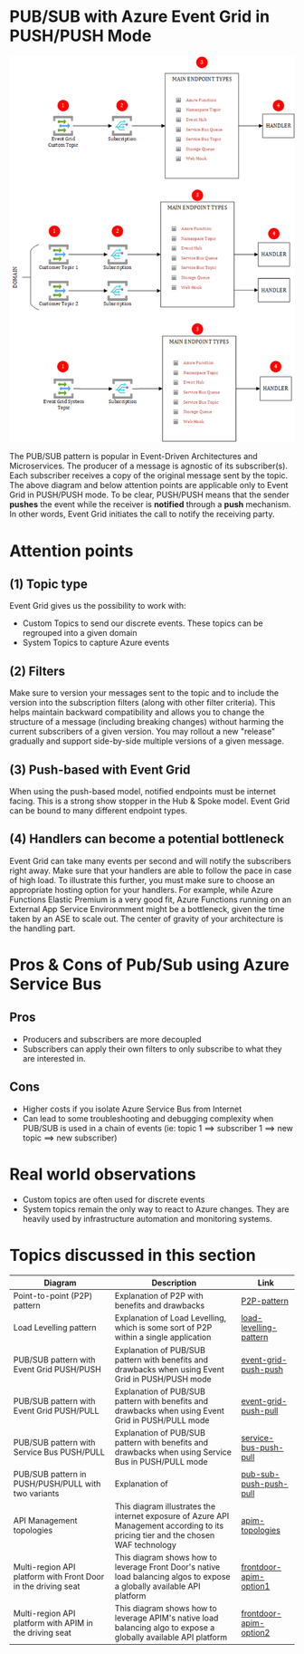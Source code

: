 # PUB/SUB with Azure Event Grid in PUSH/PUSH Mode
![pub-sub-servicebus](../../images/pubsubeventgridpush.png)

The PUB/SUB pattern is popular in Event-Driven Architectures and Microservices. The producer of a message is agnostic of its subscriber(s). Each subscriber receives a copy of the original message sent by the topic. The above diagram and below attention points are applicable only to Event Grid in PUSH/PUSH mode. To be clear, PUSH/PUSH means that the sender **pushes** the event while the receiver is **notified** through a **push** mechanism. In other words, Event Grid initiates the call to notify the receiving party.

# Attention points
## (1) Topic type
Event Grid gives us the possibility to work with:

- Custom Topics to send our discrete events. These topics can be regrouped into a given domain
- System Topics to capture Azure events

## (2) Filters
Make sure to version your messages sent to the topic and to include the version into the subscription filters (along with other filter criteria). This helps maintain backward compatibility and allows you to change the structure of a message (including breaking changes) without harming the current subscribers of a given version. You may rollout a new "release" gradually and support side-by-side multiple versions of a given message.

## (3) Push-based with Event Grid
When using the push-based model, notified endpoints must be internet facing. This is a strong show stopper in the Hub & Spoke model. Event Grid can be bound to many different endpoint types. 

## (4) Handlers can become a potential bottleneck
Event Grid can take many events per second and will notify the subscribers right away. Make sure that your handlers are able to follow the pace in case of high load. To illustrate this further, you must make sure to choose an appropriate hosting option for your handlers. For example, while Azure Functions Elastic Premium is a very good fit, Azure Functions running on an External App Service Environmment might be a bottleneck, given the time taken by an ASE to scale out. The center of gravity of your architecture is the handling part.

# Pros & Cons of Pub/Sub using Azure Service Bus

## Pros

- Producers and subscribers are more decoupled
- Subscribers can apply their own filters to only subscribe to what they are interested in.

## Cons

- Higher costs if you isolate Azure Service Bus from Internet
- Can lead to some troubleshooting and debugging complexity when PUB/SUB is used in a chain of events (ie: topic 1 ==> subscriber 1 ==> new topic ==> new subscriber)

# Real world observations

- Custom topics are often used for discrete events
- System topics remain the only way to react to Azure changes. They are heavily used by infrastructure automation and monitoring systems.

# Topics discussed in this section

| Diagram | Description |Link
| ----------- | ----------- | ----------- |
| Point-to-point (P2P) pattern | Explanation of P2P with benefits and drawbacks|[P2P-pattern](point-to-point.md) |
| Load Levelling pattern | Explanation of Load Levelling, which is some sort of P2P within a single application|[load-levelling-pattern](load-levelling.md) |
| PUB/SUB pattern with Event Grid PUSH/PUSH| Explanation of PUB/SUB pattern with benefits and drawbacks when using Event Grid in PUSH/PUSH mode|[event-grid-push-push](pub-sub-event-grid.md) |
| PUB/SUB pattern with Event Grid PUSH/PULL| Explanation of PUB/SUB pattern with benefits and drawbacks when using Event Grid in PUSH/PULL mode|[event-grid-push-pull](pub-sub-event-grid-pull.md) |
| PUB/SUB pattern with Service Bus PUSH/PULL| Explanation of PUB/SUB pattern with benefits and drawbacks when using Service Bus in PUSH/PULL mode|[service-bus-push-pull](pub-sub-servicebus.md) |
| PUB/SUB pattern in PUSH/PUSH/PULL with two variants| Explanation of |[pub-sub-push-push-pull](pub-sub-push-push-pull.md) |
| API Management topologies | This diagram illustrates the internet exposure of Azure API Management according to its pricing tier and the chosen WAF technology|[apim-topologies](../../api%20management/topologies.md) |
| Multi-region API platform with Front Door in the driving seat| This diagram shows how to leverage Front Door's native load balancing algos to expose a globally available API platform|[frontdoor-apim-option1](../../api%20management/multi-region-setup/frontdoorapim1.md) |
| Multi-region API platform with APIM in the driving seat| This diagram shows how to leverage APIM's native load balancing algo to expose a globally available API platform|[frontdoor-apim-option2](../../api%20management/multi-region-setup/frontdoorapim2.md) |